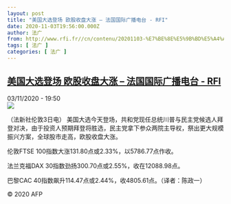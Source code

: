 ```yaml
---
layout: post
title: "美国大选登场 欧股收盘大涨 – 法国国际广播电台 - RFI"
date: 2020-11-03T19:56:00.000Z
author: 法广
from: http://www.rfi.fr//cn/contenu/20201103-%E7%BE%8E%E5%9B%BD%E5%A4%A7%E9%80%89%E7%99%BB%E5%9C%BA-%E6%AC%A7%E8%82%A1%E6%94%B6%E7%9B%98%E5%A4%A7%E6%B6%A8
tags: [ 法广 ]
categories: [ 法广 ]
---
```

<!--1604433360000-->
[美国大选登场 欧股收盘大涨 – 法国国际广播电台 - RFI](http://www.rfi.fr//cn/contenu/20201103-%E7%BE%8E%E5%9B%BD%E5%A4%A7%E9%80%89%E7%99%BB%E5%9C%BA-%E6%AC%A7%E8%82%A1%E6%94%B6%E7%9B%98%E5%A4%A7%E6%B6%A8)
------

<div>
<div>03/11/2020 - 19:50</div><img src="https://s.rfi.fr/media/display/12826a8a-1e07-11eb-b391-005056bff430/w:310/p:16x9/eco0001b.201104025002.jpg"><div class="t-content__body u-clearfix">            <p>（法新社伦敦3日电）    美国大选今天登场，共和党现任总统川普与民主党候选人拜登对决，由于投资人预期拜登将胜选，民主党拿下参众两院主导权，祭出更大规模振兴方案，全球股市走高，欧股收盘大涨。</p><p>    伦敦FTSE 100指数大涨131.80点或2.33%，以5786.77点作收。</p><p>    法兰克福DAX 30指数劲扬300.70点或2.55%，收在12088.98点。</p><p>    巴黎CAC 40指数飙升114.47点或2.44%，收4805.61点。（译者：陈政一）</p>            <p class="t-copyright">© 2020 AFP</p>        </div>
</div>
